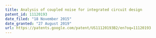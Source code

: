 ```yaml
---
title: Analysis of coupled noise for integrated circuit design
patent_id: 11120193
date_filed: "18 November 2015"
date_granted: "27 August 2019"
url: https://patents.google.com/patent/US11120193B2/en?oq=11120193
---
```

